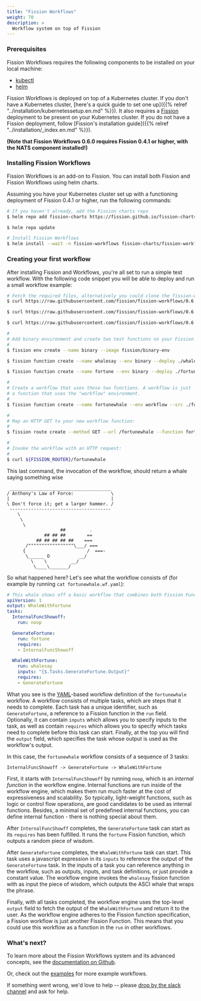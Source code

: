 ```yaml
---
title: "Fission Workflows"
weight: 70
description: >
  Workflow system on top of Fission
---
```



### Prerequisites

Fission Workflows requires the following components to be installed on your local machine:

- [kubectl](https://kubernetes.io/docs/tasks/tools/install-kubectl/)
- [helm](https://github.com/kubernetes/helm)


Fission Workflows is deployed on top of a Kubernetes cluster.
If you don't have a Kubernetes cluster, [here's a quick guide to set one up]({{% relref "../installation/kubernetessetup.en.md" %}}).
It also requires a [Fission](https://github.com/fission/fission) deployment to be present on your Kubernetes cluster.
If you do not have a Fission deployment, follow [Fission's installation guide]({{% relref "../installation/_index.en.md" %}}).

**(Note that Fission Workflows 0.6.0 requires Fission 0.4.1 or higher, with the NATS component installed!)**

### Installing Fission Workflows

Fission Workflows is an add-on to Fission. You can install both
Fission and Fission Workflows using helm charts.

Assuming you have your Kubernetes cluster set up with a functioning deployment of Fission 0.4.1 or higher, run the following commands:

```bash
# If you haven't already, add the Fission charts repo
$ helm repo add fission-charts https://fission.github.io/fission-charts/

$ helm repo update

# Install Fission Workflows
$ helm install --wait -n fission-workflows fission-charts/fission-workflows --version 0.6.0
```

### Creating your first workflow

After installing Fission and Workflows, you're all set to run a simple
test workflow.
With the following code snippet you will be able to deploy and run a small workflow example:

```bash
# Fetch the required files, alternatively you could clone the fission-workflow repo
$ curl https://raw.githubusercontent.com/fission/fission-workflows/0.6.0/examples/whales/fortune.sh > fortune.sh

$ curl https://raw.githubusercontent.com/fission/fission-workflows/0.6.0/examples/whales/whalesay.sh > whalesay.sh

$ curl https://raw.githubusercontent.com/fission/fission-workflows/0.6.0/examples/whales/fortunewhale.wf.yaml > fortunewhale.wf.yaml

#
# Add binary environment and create two test functions on your Fission setup:
#
$ fission env create --name binary --image fission/binary-env

$ fission function create --name whalesay --env binary --deploy ./whalesay.sh

$ fission function create --name fortune --env binary --deploy ./fortune.sh

#
# Create a workflow that uses those two functions. A workflow is just
# a function that uses the "workflow" environment.
#
$ fission function create --name fortunewhale --env workflow --src ./fortunewhale.wf.yaml

#
# Map an HTTP GET to your new workflow function:
#
$ fission route create --method GET --url /fortunewhale --function fortunewhale

#
# Invoke the workflow with an HTTP request:
#
$ curl ${FISSION_ROUTER}/fortunewhale
```

This last command, the invocation of the workflow, should return a whale saying something wise

```
 ______________________________________
/ Anthony's Law of Force:              \
|                                      |
\ Don't force it; get a larger hammer. /
 --------------------------------------
    \
     \
      \
                    ##         .
              ## ## ##        ==
           ## ## ## ## ##    ===
       /"""""""""""""""""\___/ ===
      {                       /  ===-
       \______ O           __/
         \    \         __/
          \____\_______/
```

So what happened here?
Let's see what the workflow consists of (for example by running `cat fortunewhale.wf.yaml`):

```yaml
# This whale shows off a basic workflow that combines both Fission Functions (fortune, whalesay) and internal functions (noop)
apiVersion: 1
output: WhaleWithFortune
tasks:
  InternalFuncShowoff:
    run: noop

  GenerateFortune:
    run: fortune
    requires:
    - InternalFuncShowoff

  WhaleWithFortune:
    run: whalesay
    inputs: "{$.Tasks.GenerateFortune.Output}"
    requires:
    - GenerateFortune
```

What you see is the [YAML](http://yaml.org/)-based workflow definition of the `fortunewhale` workflow.
A workflow consists of multiple tasks, which are steps that it needs to complete.
Each task has a unique identifier, such as `GenerateFortune`, a reference to a Fission function in the `run` field.
Optionally, it can contain `inputs` which allows you to specify inputs to the task,
as well as contain `requires` which allows you to specify which tasks need to complete before this task can start.
Finally, at the top you will find the `output` field, which specifies the task whose output is used as the workflow's output.

In this case, the `fortunewhale` workflow consists of a sequence of 3 tasks:
```
InternalFuncShowoff -> GenerateFortune -> WhaleWithFortune
```
First, it starts with `InternalFuncShowoff` by running `noop`, which is an *internal function* in the workflow engine.
Internal functions are run inside of the workflow engine, which makes them run much faster at the cost of expressiveness and scalability.
So typically, light-weight functions, such as logic or control flow operations, are good candidates to be used as internal functions.
Besides, a minimal set of predefined internal functions, you can define internal function - there is nothing special about them.

After `InternalFuncShowff` completes, the `GenerateFortune` task can start as its `requires` has been fulfilled.
It runs the `fortune` Fission function, which outputs a random piece of wisdom.

After `GenerateFortune` completes, the `WhaleWithFortune` task can start.
This task uses a javascript expression in its `inputs` to reference the output of the `GenerateFortune` task.
In the inputs of a task you can reference anything in the workflow, such as outputs, inputs, and task definitions, or just provide a constant value.
The workflow engine invokes the `whalesay` fission function with as input the piece of wisdom, which outputs the ASCI whale that wraps the phrase.

Finally, with all tasks completed, the workflow engine uses the top-level `output` field to fetch the output of the `WhaleWithFortune` and return it to the user.
As the workflow engine adheres to the Fission function specification, a Fission workflow is just another Fission Function.
This means that you could use this workflow as a function in the `run` in other workflows.

### What's next?
To learn more about the Fission Workflows system and its advanced concepts, see the [documentation on Github](https://github.com/fission/fission-workflows/tree/master/Docs).

Or, check out the [examples](https://github.com/fission/fission-workflows/tree/0.6.0/examples) for more example workflows.

If something went wrong, we'd love to help -- please [drop by the slack channel](http://slack.fission.io) and ask for help.
